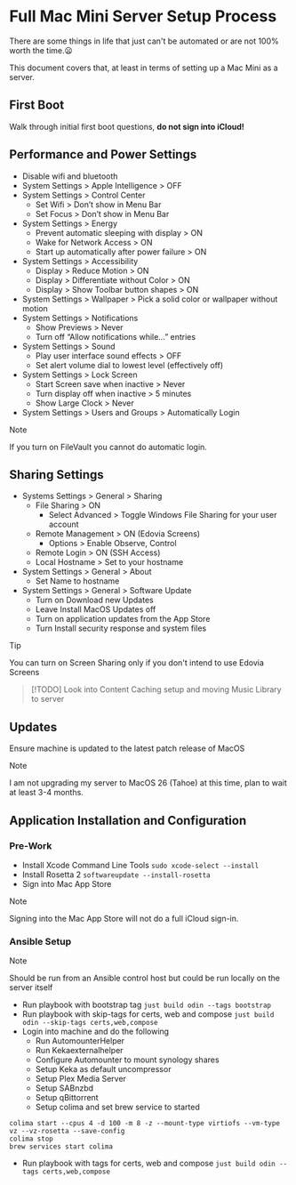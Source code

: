 # Full Mac Mini Server Setup Process

There are some things in life that just can't be automated or are not 100% worth the time.:frowning:

This document covers that, at least in terms of setting up a Mac Mini as a server.

## First Boot

Walk through initial first boot questions, **do not sign into iCloud!**

## Performance and Power Settings

- Disable wifi and bluetooth
- System Settings > Apple Intelligence > OFF
- System Settings > Control Center
  - Set Wifi > Don’t show in Menu Bar
  - Set Focus > Don’t show in Menu Bar
- System Settings > Energy
  - Prevent automatic sleeping with display > ON
  - Wake for Network Access > ON
  - Start up automatically after power failure > ON
- System Settings > Accessibility
  - Display > Reduce Motion > ON
  - Display > Differentiate without Color > ON
  - Display > Show Toolbar button shapes > ON
- System Settings > Wallpaper > Pick a solid color or wallpaper without motion
- System Settings > Notifications
  - Show Previews > Never
  - Turn off “Allow notifications while…” entries
- System Settings > Sound
  - Play user interface sound effects > OFF
  - Set alert volume dial to lowest level (effectively off)
- System Settings > Lock Screen
  - Start Screen save when inactive > Never
  - Turn display off when inactive > 5 minutes
  - Show Large Clock > Never
- System Settings > Users and Groups > Automatically Login

> [!NOTE]
> If you turn on FileVault you cannot do automatic login.

## Sharing Settings

- Systems Settings > General > Sharing
  - File Sharing > ON
    - Select Advanced > Toggle Windows File Sharing for your user account
  - Remote Management > ON (Edovia Screens)
    - Options > Enable Observe, Control
  - Remote Login > ON (SSH Access)
  - Local Hostname > Set to your hostname
- System Settings > General > About
  - Set Name to hostname
- System Settings > General > Software Update
  - Turn on Download new Updates
  - Leave Install MacOS Updates off
  - Turn on application updates from the App Store
  - Turn Install security response and system files

> [!TIP]
> You can turn on Screen Sharing only if you don't intend to use Edovia Screens

> [!TODO]
> Look into Content Caching setup and moving Music Library to server

## Updates

Ensure machine is updated to the latest patch release of MacOS

> [!NOTE]
> I am not upgrading my server to MacOS 26 (Tahoe) at this time, plan to wait at least 3-4 months.

## Application Installation and Configuration

### Pre-Work

- Install Xcode Command Line Tools `sudo xcode-select --install`
- Install Rosetta 2 `softwareupdate --install-rosetta`
- Sign into Mac App Store 

> [!NOTE]
> Signing into the Mac App Store will not do a full iCloud sign-in.

### Ansible Setup

> [!NOTE]
> Should be run from an Ansible control host but could be run locally on the server itself

- Run playbook with bootstrap tag `just build odin --tags bootstrap`
- Run playbook with skip-tags for certs, web and compose `just build odin --skip-tags certs,web,compose`
- Login into machine and do the following
  - Run AutomounterHelper
  - Run Kekaexternalhelper
  - Configure Automounter to mount synology shares
  - Setup Keka as default uncompressor
  - Setup Plex Media Server
  - Setup SABnzbd
  - Setup qBittorrent
  - Setup colima and set brew service to started
  
```console
colima start --cpus 4 -d 100 -m 8 -z --mount-type virtiofs --vm-type vz --vz-rosetta --save-config
colima stop
brew services start colima
```

- Run playbook with tags for certs, web and compose `just build odin --tags certs,web,compose`